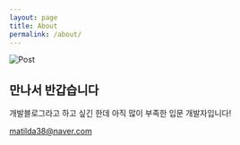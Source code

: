 ```yaml
---
layout: page
title: About
permalink: /about/
---
```




![Post](https://s3.ap-northeast-2.amazonaws.com/matilda38.github.io/tv2.JPG)

## 만나서 반갑습니다

개발블로그라고 하고 싶긴 한데 아직 많이 부족한 입문 개발자입니다!

matilda38@naver.com

